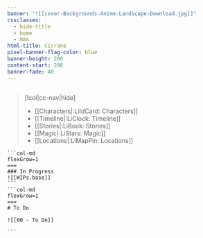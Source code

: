 ```yaml
---
banner: "![[cover-Backgrounds-Anime-Landscape-Download.jpg]]"
cssclasses:
  - hide-title
  - home
  - max
html-title: Cirrane
pixel-banner-flag-color: blue
banner-height: 200
content-start: 296
banner-fade: 40
---
```

```search-bar

```

>[!col|cc-nav|hide] 
>- [[Characters|:LiIdCard: Characters]]
>- [[Timeline|:LiClock: Timeline]]
>- [[Stories|:LiBook: Stories]]
>- [[Magic|:LiStars: Magic]]
>- [[Locations|:LiMapPin: Locations]]

````col
```col-md
flexGrow=1
===
### In Progress
![[WIPs.base]]
```
```col-md
flexGrow=1
===
# To Do

![[00 - To Do]]

```
````
